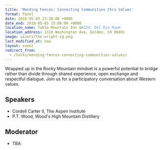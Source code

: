 ```yaml
---
title: 'Mending Fences: Connecting Communities thru Values'
format: Panel
date: 2018-05-03 13:30:00 +0000
date_end: 2018-05-03 15:00:00 +0000
location_name: Table Mountain Inn &#124; Del Rio Room
location_address: 1310 Washington Ave, Golden, CO 80401
image: assets/the-wright-ig.png
last_modified_at: now
layout: event
redirect_from:
  - /talks/mending-fences-connecting-communities-values/
---
```

Wrapped up in the Rocky Mountain mindset is a powerful potential to bridge rather than divide through shared experience, open exchange and respectful dialogue. Join us for a participatory conversation about Western values.

## Speakers

* Cordell Carter II, The Aspen Institute
* P.T. Wood, Wood's High Mountain Distillery

## Moderator

* TBA
